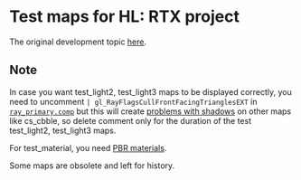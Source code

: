 # Test maps for HL: RTX project

The original development topic [here](https://github.com/w23/xash3d-fwgs/issues/33).

## Note

In case you want test_light2, test_light3 maps to be displayed correctly, you need to uncomment `| gl_RayFlagsCullFrontFacingTrianglesEXT` in [`ray_primary.comp`](https://github.com/w23/xash3d-fwgs/blob/cfddb75bc58974f15b3aceb03170df187cac7b2f/ref/vk/shaders/ray_primary.comp#L71) but this will create [problems with shadows](https://github.com/w23/xash3d-fwgs/issues/507) on other maps like cs_cbble, so delete comment only for the duration of the test test_light2, test_light3 maps.

For test_material, you need [PBR materials](https://rtxash.omgwtf.ru/Half-Life-RTX/Half-Life-PBR).

Some maps are obsolete and left for history.
